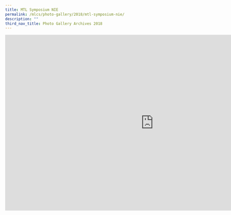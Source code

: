 ```yaml
---
title: MTL Symposium NIE
permalink: /mlcs/photo-gallery/2018/mtl-symposium-nie/
description: ""
third_nav_title: Photo Gallery Archives 2018
---
```

<iframe allowfullscreen="true" height="569" width="960" frameborder="0" src="https://docs.google.com/presentation/d/e/2PACX-1vTMEBETL9FfbFC6X2AO2UOJgssTgu3WMMxNcO-x2HlEaFq3UrY3Gyi6SYmjcN5s8sZXNW8eyDd8BYCV/embed?start=false&amp;loop=false&amp;delayms=3000"></iframe>